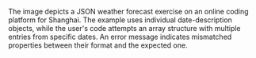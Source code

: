 The image depicts a JSON weather forecast exercise on an online coding platform for Shanghai. The example uses individual date-description objects, while the user's code attempts an array structure with multiple entries from specific dates. An error message indicates mismatched properties between their format and the expected one.